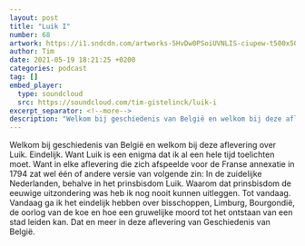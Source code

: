 ```yaml
---
layout: post
title: "Luik I"
number: 68
artwork: https://i1.sndcdn.com/artworks-5HvDw0PSoiUVNLIS-ciupew-t500x500.jpg
author: Tim
date: 2021-05-19 18:21:25 +0200
categories: podcast
tag: []
embed_player:
  type: soundcloud
  src: https://soundcloud.com/tim-gistelinck/luik-i
excerpt_separator: <!--more-->
description: "Welkom bij geschiedenis van België en welkom bij deze aflevering over Luik."
---
```

Welkom bij geschiedenis van België en welkom bij deze aflevering over Luik. Eindelijk. Want Luik is een enigma dat ik al een hele tijd toelichten moet. Want in elke aflevering die zich afspeelde voor de Franse annexatie in 1794 zat wel één of andere versie van volgende zin: In de zuidelijke Nederlanden, behalve in het prinsbisdom Luik. Waarom dat prinsbisdom de eeuwige uitzondering was heb ik nog nooit kunnen uitleggen. Tot vandaag. Vandaag ga ik het eindelijk hebben over bisschoppen, Limburg, Bourgondië, de oorlog van de koe en hoe een gruwelijke moord tot het ontstaan van een stad leiden kan. Dat en meer in deze aflevering van Geschiedenis van België.